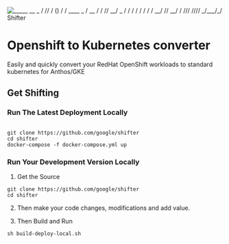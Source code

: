 ![\
   _____ __    _ ______\
  / ___// /_  (_) __/ /____  _____\
  \__ \/ __ \/ / /_/ __/ _ \/ ___/\
 ___/ / / / / / __/ /_/  __/ /\
/____/_/ /_/_/_/  \__/\___/_/\
\
](/docs/logo-shifter.png "Shifter Logo") 
Shifter

# Openshift to Kubernetes converter

Easily and quickly convert your RedHat OpenShift workloads to standard kubernetes for Anthos/GKE



## Get Shifting

### Run The Latest Deployment Locally 

```

git clone https://github.com/google/shifter 
cd shifter
docker-compose -f docker-compose.yml up

```

### Run Your Development Version Locally 

1) Get the Source

```
git clone https://github.com/google/shifter 
cd shifter
```

2) Then  make your code changes, modifications and add value.

3) Then Build and Run 

```
sh build-deploy-local.sh
```
